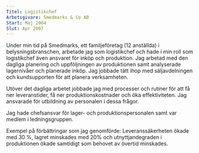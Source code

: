 ```yaml
---
Titel: Logistikchef   
Arbetsgivare: Smedmarks & Co AB
Start: Maj 2004
Slut: Apr 2007
---
```

Under min tid på Smedmarks, ett familjeföretag (12 anställda) i belysningsbranschen, arbetade jag som logistikchef och hade i min roll som logistikchef även ansvaret för inköp och produktion. Jag arbetad med den dagliga planering och uppföljningen av produktionen samt analyserade lagernivåer och planerade inköp. Jag jobbade tätt ihop med säljavdelningen och kundsupporten för att planera verksamheten.  

Utöver det dagliga arbetet jobbade jag med processer och rutiner för att få ner leveranstider, få ner produktionskostnader och öka effektiviteten. Jag ansvarade för utbildning av personalen i dessa frågor. 

Jag hade chefsansvar för lager- och produktionspersonalen samt var medlem i ledningsgruppen.  

Exempel på förbättringar som jag genomförde: Leveranssäkerheten ökade med 30 %, lagret minskades med 20% och utnyttjandegraden i produktionen ökade samtidigt som behovet av övertid minskades.
